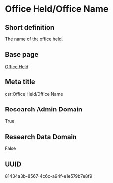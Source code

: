 # Office Held/Office Name
## Short definition
The name of the office held.
## Base page
[Office Held](../../Objects/Office%20Held.md)
## Meta title
csr:Office Held/Office Name
## Research Admin Domain
True
## Research Data Domain
False
## UUID
81434a3b-8567-4c6c-a94f-e1e579b7e8f9
